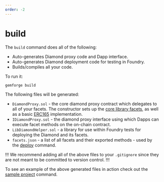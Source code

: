 ```yaml
---
order: -2
---
```


# build

The `build` command does all of the following:

* Auto-generates Diamond proxy code and Dapp interface.
* Auto-generates Diamond deployment code for testing in Foundry.
* Builds/compiles all your code.

To run it:

```shell
gemforge build
```

The following files will be generated:

* `DiamondProxy.sol` - the core diamond proxy contract which delegates to all of your facets. The constructor sets up the [core library facets](https://github.com/mudgen/diamond-2-hardhat/tree/main/contracts/facets), as well as a basic [ERC165](https://eips.ethereum.org/EIPS/eip-165) implementation.
* `IDiamondProxy.sol` - the diamond proxy interface using which Dapps can execute facet methods on the on-chain contract.
* `LibDiamondHelper.sol` - a library for use within Foundry tests for deploying the Diamond and its facets.
* `facets.json` - a list of all facets and their exported methods - used by the [deploy](deploy.md) command.

!!!
We recommend adding all of the above files to your `.gitignore` since they are not meant to be committed to version control.
!!!

To see an example of the above generated files in action check out the [sample project](scaffold.md) command.
